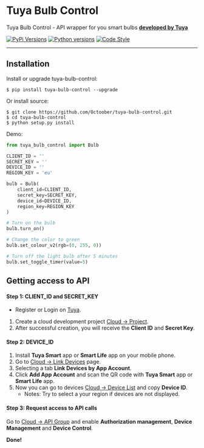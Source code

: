 # Tuya Bulb Control #

Tuya Bulb Control - API wrapper for you smart bulbs <a href="https://www.tuya.com" target="_blanck">**developed by Tuya**</a>

[![PyPi Versions](https://img.shields.io/pypi/v/tuya-bulb-control.svg)](https://pypi.org/project/tuya-bulb-control/)
[![Python versions](https://img.shields.io/pypi/pyversions/tuya_bulb_control.svg)](https://pypi.org/project/tuya-bulb-control/)
[![Code Style](https://img.shields.io/badge/code%20style-black-000000.svg)](https://github.com/psf/black/)

---
## Installation
Install or upgrade tuya-bulb-control:
```
$ pip install tuya-bulb-control --upgrade
```
Or install source:
```
$ git clone https://github.com/Octoober/tuya-bulb-control.git
$ cd tuya-bulb-control
$ python setup.py install
```

Demo:
```Python
from tuya_bulb_control import Bulb

CLIENT_ID = ''
SECRET_KEY = ''
DEVICE_ID = ''
REGION_KEY = 'eu'

bulb = Bulb(
    client_id=CLIENT_ID,
    secret_key=SECRET_KEY,
    device_id=DEVICE_ID,
    region_key=REGION_KEY
)

# Turn on the bulb
bulb.turn_on()

# Change the color to green
bulb.set_colour_v2(rgb=(0, 255, 0))

# Turn off the light bulb after 5 minutes
bulb.set_toggle_timer(value=5)
```

## Getting access to API
#### Step 1: CLIENT_ID and SECRET_KEY
- Register or Login on <a href="https://auth.tuya.com" target="_blanck">Tuya</a>.
1. Create a cloud development project <a href="https://iot.tuya.com/cloud" target="_blanck">Cloud -> Project</a>.
2. After successful creation, you will receive the **Client ID** and **Secret Key**.


#### Step 2: DEVICE_ID
1. Install **Tuya Smart** app or **Smart Life** app on your mobile phone.
2. Go to <a href="https://iot.tuya.com/cloud/appinfo/cappId/device" target="_blanck">Cloud -> Link Devices</a> page.
3. Selecting a tab **Link Devices by App Account**.
4. Click **Add App Account** and scan the QR code with **Tuya Smart** app or **Smart Life** app.
5. Now you can go to devices <a href="https://iot.tuya.com/cloud/appinfo/cappId/deviceList" target="_blanck">Cloud -> Device List</a> and copy **Device ID**.
    * Notes: Try to select a your region if devices are not displayed.


#### Step 3: Request access to API calls
Go to <a href="https://iot.tuya.com/cloud/appinfo/cappId/setting" target="_blanck">Cloud -> API Group</a> and enable **Authorization management**, **Device Management** and **Device Control**.

**Done!**